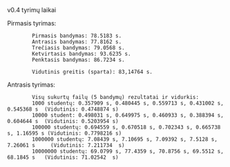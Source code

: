 v0.4 tyrimų laikai

Pirmasis tyrimas: 

            
            Pirmasis bandymas: 78.5183 s.
            Antrasis bandymas: 77.8162 s.
            Trečiasis bandymas: 79.0568 s.
            Ketvirtasis bandymas: 93.6235 s.
            Penktasis bandymas: 86.7234 s. 

            Vidutinis greitis (sparta): 83,14764 s. 

Antrasis tyrimas: 

            Visų sukurtų failų (5 bandymų) rezultatai ir vidurkis:
            1000 studentų: 0.357909 s, 0.480445 s, 0.559713 s, 0.431002 s, 0.545368 s  (Vidutinis: 0.4748874 s)
            10000 student: 0.498031 s, 0.649975 s, 0.460933 s, 0.388394 s, 0.604644 s  (Vidutinis: 0.5203954 s)
            100000 studentų: 0.694559 s, 0.670518 s, 0.702343 s, 0.665738 s, 1.16595 s (Vidutinis: 0.7798216 s)
            1000000 studentų: 7.08439 s, 7.10695 s, 7.09392 s, 7.5128 s, 7.26061 s     (Vidutinis: 7.211734  s)
            10000000 studentų: 69.0799 s, 77.4359 s, 70.8756 s, 69.5512 s, 68.1845 s   (Vidutinis: 71.02542  s)
